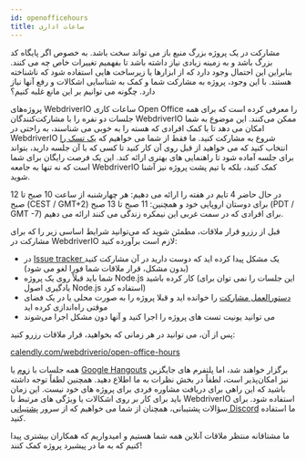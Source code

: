```yaml
---
id: openofficehours
title: ساعات اداری
---
```


مشارکت در یک پروژه بزرگ منبع باز می تواند سخت باشد. به خصوص اگر پایگاه کد بزرگ باشد و به زمینه زیادی نیاز داشته باشد تا بفهمیم تغییرات خاص چه می کنند. بنابراین این احتمال وجود دارد که از ابزارها یا زیرساخت هایی استفاده شود که ناشناخته هستند. با این وجود، پروژه به مشارکت شما و کمک به شناسایی اشکالات و رفع آنها نیاز دارد. چگونه می توانیم بر این مانع غلبه کنیم؟

پروژه‌های WebdriverIO ساعات کاری Open Office را معرفی کرده است که برای همه جلسات دو نفره را با مشارکت‌کنندگان WebdriverIO ممکن می‌کنند. این موضوع به شما امکان می دهد تا با کمک افرادی که هسته را به خوبی می شناسند، به راحتی در WebdriverIO شروع به مشارکت کنید. ما فقط از شما می خواهیم که [یک تسک را](https://github.com/webdriverio/webdriverio/issues?q=is%3Aissue+is%3Aopen+sort%3Aupdated-desc+label%3Afirst-timers-only) انتخاب کنید که می خواهید از قبل روی آن کار کنید تا کسی که با آن جلسه دارید، بتواند برای جلسه آماده شود تا راهنمایی های بهتری ارائه کند. این یک فرصت رایگان برای شما است که نه تنها به جامعه WebdriverIO کمک کنید، بلکه با تیم پشت پروژه نیز آشنا شوید.

در حال حاضر 4 تایم در هفته را ارائه می دهیم: هر چهارشنبه از ساعت 10 صبح تا 12 صبح (CEST / GMT+2) برای دوستان اروپایی خود و همچنین: 11 صبح تا 13 صبح (PDT / GMT -7) برای افرادی که در سمت غربی این نیمکره زندگی می کنند ارائه می دهیم.

قبل از رزرو قرار ملاقات، مطمئن شوید که می‌توانید شرایط اساسی زیر را که برای مشارکت در WebdriverIO لازم است برآورده کنید:

- در [ Issue tracker ](https://github.com/webdriverio/webdriverio/issues) یک مشکل پیدا کرده اید که دوست دارید در آن مشارکت کنید (بدون مشکل، قرار ملاقات شما فورا لغو می شود)
- شما باید قبلاً روی یک پروژه Node.js کار کرده باشید (این جلسات را نمی توان برای یادگیری اصول Node.js استفاده کرد)
- [دستورالعمل مشارکت](https://github.com/webdriverio/webdriverio/blob/main/CONTRIBUTING.md#set-up-project) را خوانده اید و قبلا پروژه را به صورت محلی یا در یک فضای موقتی راه‌اندازی کرده اید
- می توانید یونیت تست های پروژه را اجرا کنید و آنها دون مشکل اجرا می‌شوند

پس از آن، می توانید در هر زمانی که بخواهید، قرار ملاقات رزرو کنید:

[calendly.com/webdriverio/open-office-hours](https://calendly.com/webdriverio/open-office-hours)

همه جلسات با [زوم](https://zoom.us/) یا [Google Hangouts](https://hangouts.google.com/) برگزار خواهند شد، اما پلتفرم های جایگزین نیز امکان‌پذیر است، لطفاً در بخش نظرات به ما اطلاع دهید. همچنین لطفاً توجه داشته باشید که این راهی برای دریافت مشاوره فردی برای پروژه های خود نیست. این زمان باید برای کار بر روی اشکالات یا ویژگی های مرتبط با WebdriverIO استفاده شود. برای سؤالات پشتیبانی، همچنان از شما می خواهیم که از سرور [پشتیبانی Discord](https://discord.webdriver.io) ما استفاده کنید.

ما مشتاقانه منتظر ملاقات آنلاین همه شما هستیم و امیدواریم که همکاران بیشتری پیدا کنیم که به ما در پیشبرد پروژه کمک کنند!

